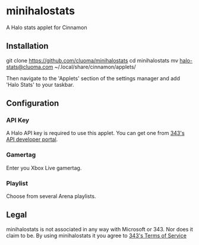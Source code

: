 # minihalostats
A Halo stats applet for Cinnamon

## Installation
git clone https://github.com/cluoma/minihalostats
cd minihalostats
mv halo-stats@cluoma.com ~/.local/share/cinnamon/applets/

Then navigate to the 'Applets' section of the settings manager and add 'Halo Stats' to your taskbar.

## Configuration
### API Key
A Halo API key is required to use this applet. You can get one from [343's API developer portal](https://developer.haloapi.com/).
### Gamertag
Enter you Xbox Live gamertag.
### Playlist
Choose from several Arena playlists.

## Legal
minihalostats is not associated in any way with Microsoft or 343. Nor does it claim to be.
By using minihalostats it you agree to [343's Terms of Service](https://developer.haloapi.com/tos)
